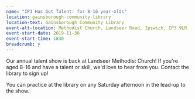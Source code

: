 ```yaml
---
name: "IP3 Has Got Talent: for 8-16 year-olds"
location: gainsborough-community-library
location-text: Gainsborough Community Library
event-alt-location: Methodist Church, Landseer Road, Ipswich, IP3 9LR
event-start-date: 2019-11-30
event-start-time: 1830
breadcrumb: y
---
```


Our annual talent show is back at Landseer Methodist Church! If you're aged 8-16 and have a talent or skill, we'd love to hear from you. Contact the library to sign up!

You can practice at the library on any Saturday afternoon in the lead-up to the show.
